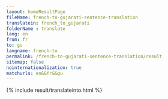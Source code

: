 ```yaml
---
layout: homeResultPage
fileName: french-to-gujarati-sentence-translation
translatein: french_to_gujarati
folderName : translate
lang: en
from: fr
to: gu
langname: french-to
permalink: /french-to-gujarati-sentence-translation/result
sitemap: false
nointernationalization: true
matchurls: en&&fr&&gu
---
```

{% include result/translateinto.html %}

<script src="/js/result/translation.js" data-foldername="{{page.folderName}}" data-lang="{{page.lang}}"></script>
